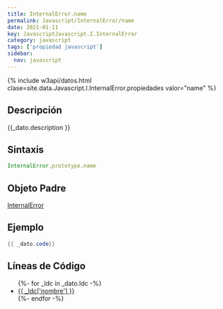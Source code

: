 ```yaml
---
title: InternalError.name
permalink: Javascript/InternalError/name
date: 2021-01-11
key: JavascriptJavascript.I.InternalError
category: javascript
tags: ['propiedad javascript']
sidebar: 
  nav: javascript
---
```


{% include w3api/datos.html clase=site.data.Javascript.I.InternalError.propiedades valor="name" %}

## Descripción
{{_dato.description }}

## Sintaxis
~~~javascript
InternalError.prototype.name
~~~

## Objeto Padre
[InternalError](/Javascript/InternalError/)

## Ejemplo
~~~java
{{ _dato.code}}
~~~

## Líneas de Código
<ul>
{%- for _ldc in _dato.ldc -%}
   <li>
       <a href="{{_ldc['url'] }}">{{ _ldc['nombre'] }}</a>
   </li>
{%- endfor -%}
</ul>
